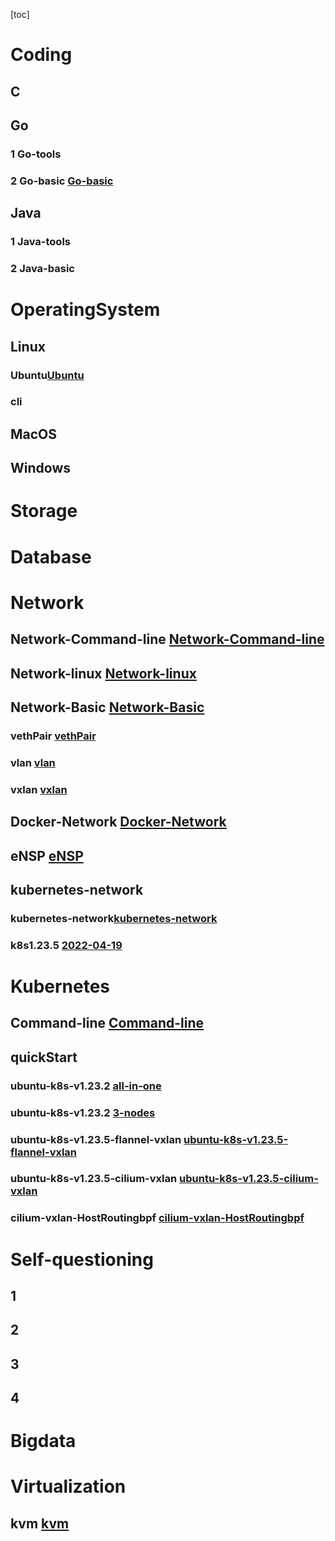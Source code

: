 

[toc]





# Coding

## C

## Go

### 1 Go-tools



### 2 Go-basic [Go-basic](Coding/Go/Go-basic.md)







## Java

### 1  Java-tools

### 2 Java-basic








# OperatingSystem

## Linux

 ### Ubuntu[Ubuntu](OperatingSystem/Linux/Ubuntu.md)

 ### cli

  

## MacOS



## Windows



# Storage





# Database





# Network

## Network-Command-line [Network-Command-line](Network/Network-Command-line.md)

## Network-linux [Network-linux](Network/Network-linux.md)

## Network-Basic [Network-Basic](Network/Network-Basic.md)

### vethPair [vethPair](Network/Network-Basic/vethPair/vethPair.md)

###  vlan [vlan](Network/Network-Basic/vlan/vlan.md)

### vxlan [vxlan](Network/Network-Basic/vxlan/vxlan.md)

## Docker-Network [Docker-Network](Network/Docker-Network.md)

## eNSP [eNSP](Network/eNSP.md)

## kubernetes-network

### kubernetes-network[kubernetes-network](Network/kubernetes-network/kubernetes-network.md)

### k8s1.23.5 [2022-04-19](Network/kubernetes-network/2022-04-19.md)











#  Kubernetes

## Command-line [Command-line](Kubernetes/Command-line.md)

## quickStart

### ubuntu-k8s-v1.23.2 [all-in-one](Kubernetes/quickStart/ubuntu-k8s-v1.23.2.md)

### ubuntu-k8s-v1.23.2 [3-nodes](Kubernetes/quickStart/3-nodes/3-nodes.md)

### ubuntu-k8s-v1.23.5-flannel-vxlan [ubuntu-k8s-v1.23.5-flannel-vxlan ](Kubernetes/quickStart/ubuntu-k8s-v1.23.5-flannel-vxlan/ubuntu-k8s-v1.23.5-flannel-vxlan.md)

### ubuntu-k8s-v1.23.5-cilium-vxlan [ubuntu-k8s-v1.23.5-cilium-vxlan ](Kubernetes/quickStart/ubuntu-k8s-v1.23.5-cilium-vxlan/ubuntu-k8s-v1.23.5-cilium-vxlan.md)


### cilium-vxlan-HostRoutingbpf [cilium-vxlan-HostRoutingbpf](Kubernetes/quickStart/cilium-vxlan-HostRoutingbpf/cilium-vxlan-HostRoutingbpf.md)









# Self-questioning

## 1 

## 2 

## 3 

## 4 







#  Bigdata





# Virtualization



## kvm [kvm](Virtualization/kvm/kvm.md)










